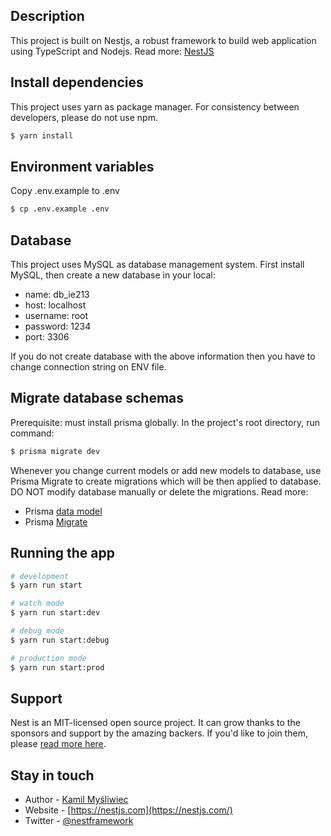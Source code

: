 ## Description

This project is built on Nestjs, a robust framework to build web application using TypeScript and Nodejs. Read more: [NestJS](https://github.com/nestjs/nest)

## Install dependencies
This project uses yarn as package manager. For consistency between developers, please do not use npm.
```bash
$ yarn install
```

## Environment variables
Copy .env.example to .env
```bash
$ cp .env.example .env
```

## Database
This project uses MySQL as database management system.
First install MySQL, then create a new database in your local:
- name: db_ie213
- host: localhost
- username: root
- password: 1234
- port: 3306

If you do not create database with the above information then you have to change connection string on ENV file.

## Migrate database schemas
Prerequisite: must install prisma globally.
In the project's root directory, run command:
```bash
$ prisma migrate dev
```
Whenever you change current models or add new models to database, use Prisma Migrate to create migrations which will be then applied to database. DO NOT modify database manually or delete the migrations.
Read more:
- Prisma [data model](https://www.prisma.io/docs/concepts/components/prisma-schema/data-model)
- Prisma [Migrate](https://www.prisma.io/docs/concepts/components/prisma-migrate/get-started)

## Running the app

```bash
# development
$ yarn run start

# watch mode
$ yarn run start:dev

# debug mode
$ yarn run start:debug

# production mode
$ yarn run start:prod
```

## Support

Nest is an MIT-licensed open source project. It can grow thanks to the sponsors and support by the amazing backers. If you'd like to join them, please [read more here](https://docs.nestjs.com/support).

## Stay in touch

- Author - [Kamil Myśliwiec](https://kamilmysliwiec.com)
- Website - [https://nestjs.com](https://nestjs.com/)
- Twitter - [@nestframework](https://twitter.com/nestframework)
